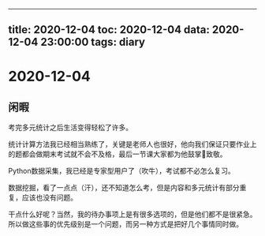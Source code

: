 
---
title: 2020-12-04
toc: 2020-12-04
data: 2020-12-04 23:00:00
tags: diary
---


# 2020-12-04

## 闲暇

考完多元统计之后生活变得轻松了许多。

统计计算方法我已经相当熟练了，关键是老师人也很好，他向我们保证只要作业上的题都会做期末考试就不会不及格，最后一节课大家都为他鼓掌👏致敬。

Python数据采集，我已经是专家型用户了（吹牛），考试都不必怎么复习。

数据挖掘，看了一点点（汗），还不知道怎么考，但是内容和多元统计有部分重复，应该也没有问题。

干点什么好呢？当然，我的待办事项上是有很多选项的，但是他们都不是很紧急。所以做这些事的优先级别是一个问题，而另一种方式是把好几个事情同时做。

## 

